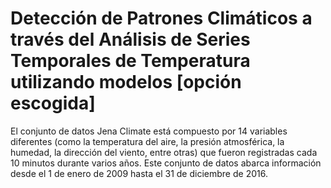# Detección de Patrones Climáticos a través del Análisis de Series Temporales de Temperatura utilizando modelos [opción escogida]

El conjunto de datos Jena Climate está compuesto por 14 variables diferentes (como la temperatura del aire, la presión atmosférica, la humedad, la dirección del viento, entre otras) que fueron registradas cada 10 minutos durante varios años. 
Este conjunto de datos abarca información desde el 1 de enero de 2009 hasta el 31 de diciembre de 2016.
